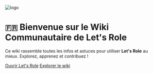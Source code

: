 ![logo](https://assets.letsrolecdn.com/assets/img/logo.dc35fc4bb06864e644c6e71b28828ced9d3fdc21.svg)

# <small>🇫🇷</small> Bienvenue sur le Wiki Communautaire de Let's Role

Ce wiki rassemble toutes les infos et astuces pour utiliser **Let's Role** au mieux. Explorez, apprenez et contribuez !

[Ouvrir Let's Role](https://lets-role.com)
[Explorer le wiki](#cat)
